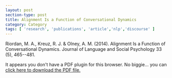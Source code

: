 ```yaml
---
layout: post
section-type: post
title: Alignment Is a Function of Conversational Dynamics
category: Category
tags: [ 'research', 'publications', 'article','nlp','discourse' ]
---
```

Riordan, M. A., Kreuz, R. J. & Olney, A. M. (2014). Alignment Is a Function of Conversational Dynamics. Journal of Language and Social Psychology 33 (5), 465--481. 

<object data="https://umdrive.memphis.edu/aolney/public/publications/riordan-alignment-2014.pdf" type="application/pdf" width="100%" height="600px">
 
  <p>It appears you don't have a PDF plugin for this browser.
  No biggie... you can <a href="https://umdrive.memphis.edu/aolney/public/publications/riordan-alignment-2014.pdf">click here to
  download the PDF file.</a></p>
  
</object>
